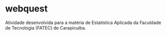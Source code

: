 # webquest
Atividade desenvolvida para a matéria de Estatística Aplicada da Faculdade de Tecnologia (FATEC) de Carapicuiba.
